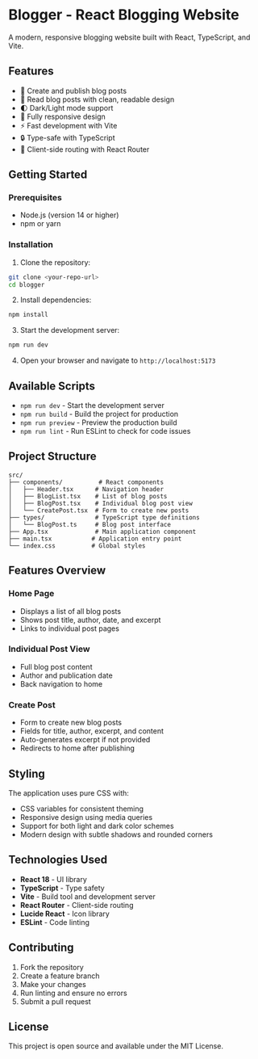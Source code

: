 # Blogger - React Blogging Website

A modern, responsive blogging website built with React, TypeScript, and Vite.

## Features

- 📝 Create and publish blog posts
- 📖 Read blog posts with clean, readable design
- 🌓 Dark/Light mode support
- 📱 Fully responsive design
- ⚡ Fast development with Vite
- 🔒 Type-safe with TypeScript
- 🧭 Client-side routing with React Router

## Getting Started

### Prerequisites

- Node.js (version 14 or higher)
- npm or yarn

### Installation

1. Clone the repository:
```bash
git clone <your-repo-url>
cd blogger
```

2. Install dependencies:
```bash
npm install
```

3. Start the development server:
```bash
npm run dev
```

4. Open your browser and navigate to `http://localhost:5173`

## Available Scripts

- `npm run dev` - Start the development server
- `npm run build` - Build the project for production
- `npm run preview` - Preview the production build
- `npm run lint` - Run ESLint to check for code issues

## Project Structure

```
src/
├── components/          # React components
│   ├── Header.tsx      # Navigation header
│   ├── BlogList.tsx    # List of blog posts
│   ├── BlogPost.tsx    # Individual blog post view
│   └── CreatePost.tsx  # Form to create new posts
├── types/              # TypeScript type definitions
│   └── BlogPost.ts     # Blog post interface
├── App.tsx             # Main application component
├── main.tsx           # Application entry point
└── index.css          # Global styles
```

## Features Overview

### Home Page
- Displays a list of all blog posts
- Shows post title, author, date, and excerpt
- Links to individual post pages

### Individual Post View
- Full blog post content
- Author and publication date
- Back navigation to home

### Create Post
- Form to create new blog posts
- Fields for title, author, excerpt, and content
- Auto-generates excerpt if not provided
- Redirects to home after publishing

## Styling

The application uses pure CSS with:
- CSS variables for consistent theming
- Responsive design using media queries
- Support for both light and dark color schemes
- Modern design with subtle shadows and rounded corners

## Technologies Used

- **React 18** - UI library
- **TypeScript** - Type safety
- **Vite** - Build tool and development server
- **React Router** - Client-side routing
- **Lucide React** - Icon library
- **ESLint** - Code linting

## Contributing

1. Fork the repository
2. Create a feature branch
3. Make your changes
4. Run linting and ensure no errors
5. Submit a pull request

## License

This project is open source and available under the MIT License.
